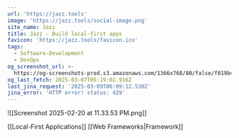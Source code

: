 ```yaml
---
url: 'https://jazz.tools'
image: 'https://jazz.tools/social-image.png'
site_name: Jazz
title: Jazz - Build local-first apps
favicon: 'https://jazz.tools/favicon.ico'
tags:
  - Software-Development
  - DevOps
og_screenshot_url: >-
  https://og-screenshots-prod.s3.amazonaws.com/1366x768/80/false/f819b4e701a2dc494be75f972972c0057931844a646b33467a69ea98f9c4f435.jpeg
og_last_fetch: 2025-03-07T05:19:02.916Z
last_jina_request: '2025-03-09T06:09:12.530Z'
jina_error: 'HTTP error! status: 429'
---
```

![[Screenshot 2025-02-20 at 11.33.53 PM.png]]

[[Local-First Applications]]
[[Web Frameworks|Framework]]

